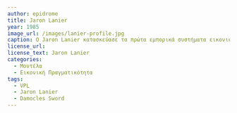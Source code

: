 ```yaml
---
author: epidrome
title: Jaron Lanier 
year: 1985 
image_url: /images/lanier-profile.jpg
caption: Ο Jaron Lanier κατασκεύασε τα πρώτα εμπορικά συστήματα εικονικής πραγματικότητας με στόχο να εξερευνήσει την ανθρώπινη συνείδηση σε φαντασιακά περιβάλλοντα και σε διάδραση με άλλους χρήστες. Εκτός από τη θεμελίωση μιας σημαντικής περιοχής, έχει συμβάλει στη διάδοση μιας ανθρωποκεντρικής τεχνολογικής φιλοσοφίας, η οποία έρχεται σε αντίθεση με το κυρίαρχο αφήγημα της Τεχνητής Νοημοσύνης. 
license_url:
license_text: Jaron Lanier
categories:
  - Μοντέλα 
  - Εικονική Πραγματικότητα
tags:
  - VPL
  - Jaron Lanier
  - Damocles Sword
---
```

